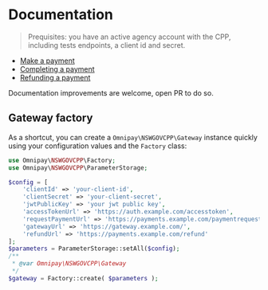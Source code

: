 # Documentation

> Prequisites: you have an active agency account with the CPP, including tests endpoints, a client id and secret.

+ [Make a payment](./002_access_and_authorise_payment_request.md)
+ [Completing a payment](./003_payment_completion.md)
+ [Refunding a payment](./004_refund_payment.md)

Documentation improvements are welcome, open PR to do so.

## Gateway factory

As a shortcut, you can create a `Omnipay\NSWGOVCPP\Gateway` instance quickly using your configuration values and the `Factory` class:

```php
use Omnipay\NSWGOVCPP\Factory;
use Omnipay\NSWGOVCPP\ParameterStorage;

$config = [
    'clientId' => 'your-client-id',
    'clientSecret' => 'your-client-secret',
    'jwtPublicKey' => 'your jwt public key',
    'accessTokenUrl' => 'https://auth.example.com/accesstoken',
    'requestPaymentUrl' => 'https://payments.example.com/paymentrequest',
    'gatewayUrl' => 'https://gateway.example.com/',
    'refundUrl' => 'https://payments.example.com/refund'
];
$parameters = ParameterStorage::setAll($config);
/**
 * @var Omnipay\NSWGOVCPP\Gateway
 */
$gateway = Factory::create( $parameters );
```
